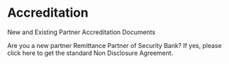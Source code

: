 # Accreditation
New and Existing Partner Accreditation Documents

Are you a new partner Remittance Partner of Security Bank? 
If yes, please click here to get the standard Non Disclosure Agreement.
